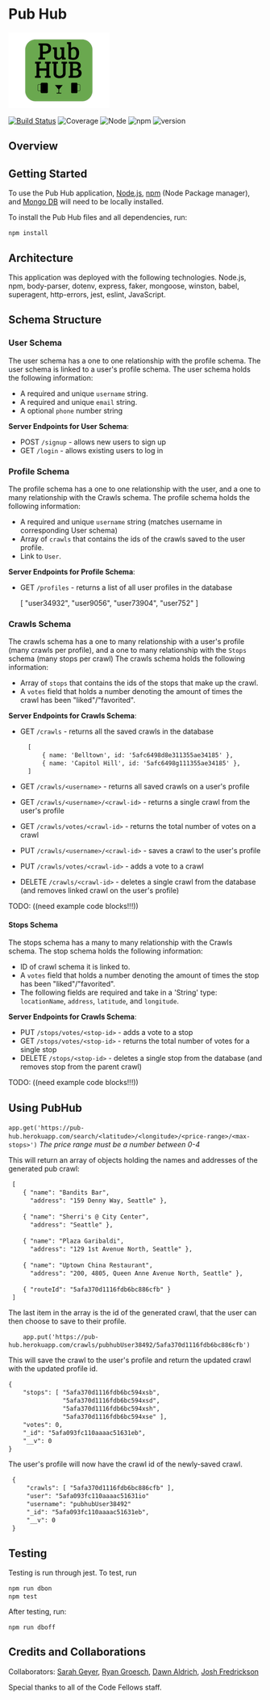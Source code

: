 # Pub Hub

![pubhub image](src/data/pubhub-small.png) 

[![Build Status](https://travis-ci.org/Pub-Hub/401-Project.svg?branch=master)](https://travis-ci.org/Pub-Hub/401-Project)
![Coverage](https://img.shields.io/badge/coverage-96.15%25-brightgreen.svg)
![Node](https://img.shields.io/badge/node-v9.11.1-blue.svg)
![npm](https://img.shields.io/badge/npm-v6.0.0-blue.svg)
![version](https://img.shields.io/badge/version-1.0.0-orange.svg)

## Overview

## Getting Started
To use the Pub Hub application, [Node.js](https://nodejs.org/en/), [npm](https://www.npmjs.com/) 
(Node Package manager), and [Mongo DB](https://docs.mongodb.com/manual/installation/)  will need
 to be locally installed.
 
To install the Pub Hub files and all dependencies, run: 

    npm install

## Architecture
This application was deployed with the following technologies.
Node.js, npm, body-parser, dotenv, express, faker, mongoose, winston, babel, superagent, http-errors, jest, eslint, JavaScript.

## Schema Structure

### User Schema
The user schema has a one to one relationship with the profile schema.  The user schema is linked to a user's profile schema. The user schema holds the following information: 
- A required and unique `username` string.
- A required and unique `email` string.
- A optional `phone` number string

**Server Endpoints for User Schema**:
- POST `/signup` - allows new users to sign up
- GET `/login` - allows existing users to log in

### Profile Schema
The profile schema has a one to one relationship with the user, and a one to many relationship with the Crawls schema. The profile schema holds the following information: 
- A required and unique `username` string (matches username in corresponding User schema)
- Array of `crawls` that contains the ids of the crawls saved to the user profile.
- Link to `User`.

**Server Endpoints for Profile Schema**:
- GET `/profiles` - returns a list of all user profiles in the database


     [ "user34932", "user9056", "user73904", "user752" ]
     
### Crawls Schema
The crawls schema has a one to many relationship with a user's profile (many crawls per profile), and a one to many relationship with the `Stops` schema (many stops per crawl) The crawls schema holds the following information: 
- Array of `stops` that contains the ids of the stops that make up the crawl.
- A `votes` field that holds a number denoting the amount of times the crawl has been "liked"/"favorited". 

**Server Endpoints for Crawls Schema**:
- GET `/crawls` - returns all the saved crawls in the database


        [ 
            { name: 'Belltown', id: '5afc6498d8e311355ae34185' },
            { name: 'Capitol Hill', id: '5afc6498g111355ae34185' },
        ]


- GET `/crawls/<username>` - returns all saved crawls on a user's profile
- GET `/crawls/<username>/<crawl-id>` - returns a single crawl from the user's profile
- GET `/crawls/votes/<crawl-id>` - returns the total number of votes on a crawl
- PUT `/crawls/<username>/<crawl-id>` - saves a crawl to the user's profile
- PUT `/crawls/votes/<crawl-id>` - adds a vote to a crawl
- DELETE `/crawls/<crawl-id>` - deletes a single crawl from the database (and removes linked crawl on the user's profile)

TODO: ((need example code blocks!!!))

#### Stops Schema
The stops schema has a many to many relationship with the Crawls schema. The stop schema holds the following information: 
- ID of crawl schema it is linked to.
- A `votes` field that holds a number denoting the amount of times the stop has been "liked"/"favorited". 
- The following fields are required and take in a 'String' type: `locationName`, `address`, `latitude`, and `longitude`.

**Server Endpoints for Crawls Schema**:
- PUT `/stops/votes/<stop-id>` - adds a vote to a stop
- GET `/stops/votes/<stop-id>` - returns the total number of votes for a single stop
- DELETE `/stops/<stop-id>` - deletes a single stop from the database (and removes stop from the parent crawl)

TODO: ((need example code blocks!!!))

## Using PubHub

`app.get('https://pub-hub.herokuapp.com/search/<latitude>/<longitude>/<price-range>/<max-stops>')`
*The price range must be a number between 0-4*

This will return an array of objects holding the names and addresses of the generated pub crawl:
 
     [
        { "name": "Bandits Bar",
          "address": "159 Denny Way, Seattle" },
          
        { "name": "Sherri's @ City Center",
          "address": "Seattle" },
          
        { "name": "Plaza Garibaldi",
          "address": "129 1st Avenue North, Seattle" },
          
        { "name": "Uptown China Restaurant",
          "address": "200, 4805, Queen Anne Avenue North, Seattle" },
          
        { "routeId": "5afa370d1116fdb6bc886cfb" }
     ]
 
 The last item in the array is the id of the generated crawl, that the user can then choose to save to their profile.
 
        app.put('https://pub-hub.herokuapp.com/crawls/pubhubUser38492/5afa370d1116fdb6bc886cfb')
 
 This will save the crawl to the user's profile and return the updated crawl with the updated profile id.
 
    { 
        "stops": [ "5afa370d1116fdb6bc594xsb",
                   "5afa370d1116fdb6bc594xsd",
                   "5afa370d1116fdb6bc594xsh",
                   "5afa370d1116fdb6bc594xse" ], 
        "votes": 0,
        "_id": "5afa093fc110aaaac51631eb",
        "__v": 0 
    }
 
 The user's profile will now have the crawl id of the newly-saved crawl.
 
     { 
         "crawls": [ "5afa370d1116fdb6bc886cfb" ],
         "user": "5afa093fc110aaaac51631io"
         "username": "pubhubUser38492"
         "_id": "5afa093fc110aaaac51631eb",
         "__v": 0
     }

## Testing
Testing is run through jest. To test, run

    npm run dbon
    npm test

After testing, run:

    npm run dboff

## Credits and Collaborations

Collaborators: [Sarah Geyer](https://github.com/sjgeyer), [Ryan Groesch](https://github.com/ryan-g13), [Dawn Aldrich](https://github.com/dawnaldrich), [Josh Fredrickson](https://github.com/Joshua-Fredrickson)

Special thanks to all of the Code Fellows staff.
